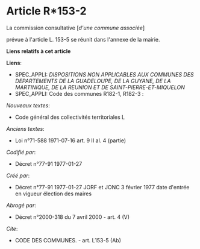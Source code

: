 # Article R*153-2

La commission consultative [*d'une commune associée*]

prévue à l'article L. 153-5 se réunit dans l'annexe de la mairie.

**Liens relatifs à cet article**

**Liens**:

  - SPEC_APPLI: *DISPOSITIONS NON APPLICABLES AUX COMMUNES DES DEPARTEMENTS DE LA GUADELOUPE, DE LA GUYANE, DE LA MARTINIQUE, DE LA REUNION ET DE SAINT-PIERRE-ET-MIQUELON*
  - SPEC_APPLI: Code des communes R182-1, R182-3 :

_Nouveaux textes_:

  - Code général des collectivités territoriales L

_Anciens textes_:

  - Loi n°71-588 1971-07-16 art. 9 II al. 4 (partie)

_Codifié par_:

  - Décret n°77-91 1977-01-27

_Créé par_:

  - Décret n°77-91 1977-01-27 JORF et JONC 3 février 1977 date d'entrée en vigueur élection des maires

_Abrogé par_:

  - Décret n°2000-318 du 7 avril 2000 - art. 4 (V)

_Cite_:

  - CODE DES COMMUNES. - art. L153-5 (Ab)
